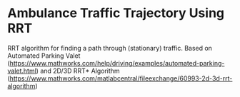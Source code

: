 # Ambulance Traffic Trajectory Using RRT

RRT algorithm for finding a path through (stationary) traffic. Based on Automated Parking Valet (https://www.mathworks.com/help/driving/examples/automated-parking-valet.html) and 2D/3D RRT* Algorithm (https://www.mathworks.com/matlabcentral/fileexchange/60993-2d-3d-rrt-algorithm)
